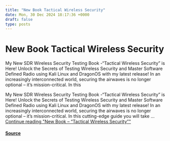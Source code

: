```yaml
---
title: "New Book Tactical Wireless Security"
date: Mon, 30 Dec 2024 18:17:36 +0000
draft: false
type: posts
---
```

# New Book Tactical Wireless Security





My New SDR Wireless Security Testing Book -&#8220;Tactical Wireless Security&#8221; is Here! Unlock the Secrets of Testing Wireless Security and Master Software Defined Radio using Kali Linux and DragonOS with my latest release! In an increasingly interconnected world, securing the airwaves is no longer optional &#8211; it’s mission-critical. In this

My New SDR Wireless Security Testing Book -“Tactical Wireless Security” is Here! Unlock the Secrets of Testing Wireless Security and Master Software Defined Radio using Kali Linux and DragonOS with my latest release! In an increasingly interconnected world, securing the airwaves is no longer optional – it’s mission-critical. In this cutting-edge guide you will take … [Continue reading "New Book – “Tactical Wireless Security”"](https://cyberarms.wordpress.com/2024/12/30/new-book-tactical-wireless-security/)

#### [Source](https://cyberarms.wordpress.com/2024/12/30/new-book-tactical-wireless-security/)

